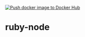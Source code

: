 [![Push docker image to Docker Hub](https://github.com/palettecloud/ruby-node/actions/workflows/push-image-to-dh.yml/badge.svg)](https://github.com/palettecloud/ruby-node/actions/workflows/push-image-to-dh.yml)
# ruby-node
